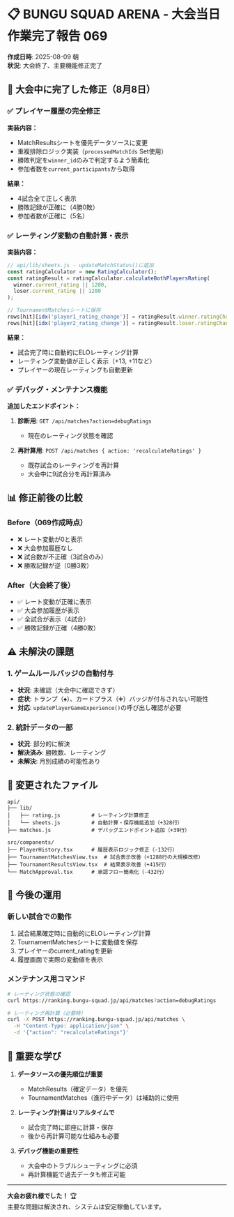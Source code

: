 # 📋 BUNGU SQUAD ARENA - 大会当日作業完了報告 069
**作成日時**: 2025-08-09 朝  
**状況**: 大会終了、主要機能修正完了  

## 🎯 大会中に完了した修正（8月8日）

### ✅ プレイヤー履歴の完全修正
**実装内容：**
- MatchResultsシートを優先データソースに変更
- 重複排除ロジック実装（`processedMatchIds` Set使用）
- 勝敗判定を`winner_id`のみで判定するよう簡素化
- 参加者数を`current_participants`から取得

**結果：**
- 4試合全て正しく表示
- 勝敗記録が正確に（4勝0敗）
- 参加者数が正確に（5名）

### ✅ レーティング変動の自動計算・表示
**実装内容：**
```javascript
// api/lib/sheets.js - updateMatchStatus()に追加
const ratingCalculator = new RatingCalculator();
const ratingResult = ratingCalculator.calculateBothPlayersRating(
  winner.current_rating || 1200,
  loser.current_rating || 1200
);

// TournamentMatchesシートに保存
rows[hit][idx('player1_rating_change')] = ratingResult.winner.ratingChange;
rows[hit][idx('player2_rating_change')] = ratingResult.loser.ratingChange;
```

**結果：**
- 試合完了時に自動的にELOレーティング計算
- レーティング変動値が正しく表示（+13, +11など）
- プレイヤーの現在レーティングも自動更新

### ✅ デバッグ・メンテナンス機能
**追加したエンドポイント：**
1. **診断用**: `GET /api/matches?action=debugRatings`
   - 現在のレーティング状態を確認
   
2. **再計算用**: `POST /api/matches { action: 'recalculateRatings' }`
   - 既存試合のレーティングを再計算
   - 大会中に9試合分を再計算済み

## 📊 修正前後の比較

### Before（069作成時点）
- ❌ レート変動が0と表示
- ❌ 大会参加履歴なし
- ❌ 試合数が不正確（3試合のみ）
- ❌ 勝敗記録が逆（0勝3敗）

### After（大会終了後）
- ✅ レート変動が正確に表示
- ✅ 大会参加履歴が表示
- ✅ 全試合が表示（4試合）
- ✅ 勝敗記録が正確（4勝0敗）

## ⚠️ 未解決の課題

### 1. ゲームルールバッジの自動付与
- **状況**: 未確認（大会中に確認できず）
- **症状**: トランプ（♠️）、カードプラス（➕）バッジが付与されない可能性
- **対応**: `updatePlayerGameExperience()`の呼び出し確認が必要

### 2. 統計データの一部
- **状況**: 部分的に解決
- **解決済み**: 勝敗数、レーティング
- **未解決**: 月別成績の可能性あり

## 📂 変更されたファイル

```
api/
├── lib/
│   ├── rating.js          # レーティング計算修正
│   └── sheets.js          # 自動計算・保存機能追加（+328行）
├── matches.js             # デバッグエンドポイント追加（+39行）

src/components/
├── PlayerHistory.tsx      # 履歴表示ロジック修正（-132行）
├── TournamentMatchesView.tsx  # 試合表示改善（+1288行の大規模改修）
├── TournamentResultsView.tsx  # 結果表示改善（+415行）
└── MatchApproval.tsx      # 承認フロー簡素化（-432行）
```

## 🚀 今後の運用

### 新しい試合での動作
1. 試合結果確定時に自動的にELOレーティング計算
2. TournamentMatchesシートに変動値を保存
3. プレイヤーのcurrent_ratingを更新
4. 履歴画面で実際の変動値を表示

### メンテナンス用コマンド
```bash
# レーティング状態の確認
curl https://ranking.bungu-squad.jp/api/matches?action=debugRatings

# レーティング再計算（必要時）
curl -X POST https://ranking.bungu-squad.jp/api/matches \
  -H "Content-Type: application/json" \
  -d '{"action": "recalculateRatings"}'
```

## 📝 重要な学び

1. **データソースの優先順位が重要**
   - MatchResults（確定データ）を優先
   - TournamentMatches（進行中データ）は補助的に使用

2. **レーティング計算はリアルタイムで**
   - 試合完了時に即座に計算・保存
   - 後から再計算可能な仕組みも必要

3. **デバッグ機能の重要性**
   - 大会中のトラブルシューティングに必須
   - 再計算機能で過去データも修正可能

---
**大会お疲れ様でした！** 🏆  
主要な問題は解決され、システムは安定稼働しています。
